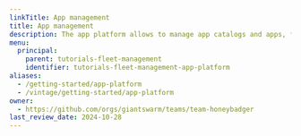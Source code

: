 ```yaml
---
linkTitle: App management
title: App management
description: The app platform allows to manage app catalogs and apps, for simple and standardized deployment in all your workload clusters.
menu:
  principal:
    parent: tutorials-fleet-management
    identifier: tutorials-fleet-management-app-platform
aliases:
  - /getting-started/app-platform
  - /vintage/getting-started/app-platform
owner:
  - https://github.com/orgs/giantswarm/teams/team-honeybadger
last_review_date: 2024-10-28
---
```

